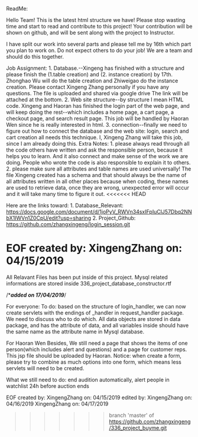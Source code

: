ReadMe:

Hello Team! This is the latest html structure we have!
Please stop wasting time and start to read and contribute to this project!
Your contribution will be shown on github, and will be sent along with the project to Instructor.

I have split our work into several parts and please tell me by 16th which part you plan to work on.
Do not expect others to do your job! We are a team and should do this together.

Job Assignment:
	1. Database.--Xingeng has finished with a structure and please finish the (1.table creation) and (2. instance creation)
		by 17th. Zhonghao Wu will do the table creation and Zhiweigao do the instance creation. Please contact Xingeng 
		Zhang personally if you have any questions. The file is uploaded and shared via google drive The link will be attached 
		at the bottom.
	2. Web site structure--by structure I mean HTML code. Xingeng and Haoran has finished the login part of the web page, and will
		keep doing the rest--which includes a home page, a cart page, a checkout page, and search result page. This job will be 
		handled by Haoran Wen since he is really interested in html.
	3. connection--finally we need to figure out how to connect the database and the web site: login, search and cart creation all 
		needs this technique. I, Xingeng Zhang will take this job, since I am already doing this.
Extra Notes:
	1. please always read through all the code others have written and ask the responsible person, because it helps you to learn. And 
		it also connect and make sense of the work we are doing. People who wrote the code is also responsible to explain it to others. 
	2. please make sure all attributes and table names are used universally! The file Xingeng created has a schema and that should 
		always be the name of all attributes written in all other places because when coding, these names are used to retrieve data, 
		once they are wrong, unexpected error will occur and it will take many time to figure it out.
<<<<<<< HEAD
		
Here are the links toward:
	1. Database_Relevant: https://docs.google.com/document/d/1joPyV_RWVn34sxIFpIuClJ57Dbq2NNbX1IWVn1Z0CpU/edit?usp=sharing
	2. Project_Github: https://github.com/zhangxingeng/login_session.git
		
		
EOF
created by: XingengZhang on: 04/15/2019
=======


All Relavant Files has been put inside of this project. Mysql related informations are stored inside 336_project_database_constructor.rtf


/************added on 17/04/2019***********/

For everyone:
To do: based on the structure of login_handler, we can now create servlets with the endings of _handler in request_handler package.
We need to discuss who to do which.
All data objects are stored in data package, and has the attribute of data, and all variables inside should have the same name as 
the attribute name in Mysql database.



For Haoran Wen
Besides, We still need a page that shows the items of one person(which includes alert and questions)
and a page for customer reps. This jsp file should be uploaded by Haoran. Notice: when create a form, please try to combine as much
options into one form, which means less servlets will need to be created. 


What we still need to do: end audition automatically, alert people in watchlist 24h before auction ends







EOF
created by: XingengZhang on: 04/15/2019
edited by: XingengZhang on: 04/16/2019
			XingengZhang on: 04/17/2019

>>>>>>> branch 'master' of https://github.com/zhangxingeng/336_project_buyme.git
